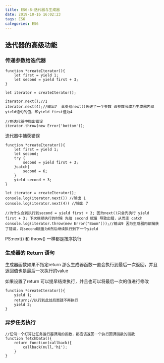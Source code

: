 ```yaml
---
title: ES6-8-迭代器与生成器
date: 2019-10-16 16:02:23
tags: ES6
categories: ES6
---
```



## 迭代器的高级功能

### 传递参数给迭代器
```
function *createIterator(){
    let first = yield 1;
    let second = yield first + 3;
}

let iterator = createIterator();

iterator.next();//1
iterator.next(4);//输出7  此处给next()传递了一个参数 该参数会成为生成器内部yield语句的值，即yield first值为4

//在迭代器中抛出错误
iterator.throw(new Error('bottom'));

```
迭代器中捕获错误
```
function *createIterator(){
    let first = yield 1;
    let second;
    try {
        second = yield first + 3;
    }catch{
        second = 6;
    }
    yield second + 3;
}

let iterator = createIterator();
console.log(iterator.next()) //输出 1
console.log(iterator.next(4)) //输出 7

//为什么会到执行到second = yield first + 3; 因为next()只会先执行 yield first + 3; 下次继续执行的时候 先给 second 赋值 导致出错，从而走 catch
console.log(iterator.throw(new Error("Boom")));//输出9 因为生成器内部捕获了错误，将second赋值为6然后继续执行到下一个yield
```
PS:next() 和 throw() 一样都是按序执行

### 生成器的 Return 语句
生成器函数如果不指定return 那么生成器函数一直会执行到最后一次返回，并且返回值也是最后一次执行的value

如果设置了return 可以提早结束执行，并且也可以将最后一次的值进行修改 
```
function *createIterator(){
    yield 1;
    return;//执行到此处后面就不再执行
    yield 2;
}
```

### 异步任务执行

```
//任何一个打算让任务运行器调用的函数，都应该返回一个执行回调函数的函数
function fetchData(){
    return function(callback){
        callback(null,'hi');
    }
}
```

